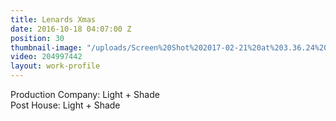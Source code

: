 ```yaml
---
title: Lenards Xmas
date: 2016-10-18 04:07:00 Z
position: 30
thumbnail-image: "/uploads/Screen%20Shot%202017-02-21%20at%203.36.24%20pm.png"
video: 204997442
layout: work-profile
---
```


Production Company: Light + Shade<br>
Post House: Light + Shade<br> 
